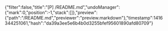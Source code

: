 {"filter":false,"title":"[P] /README.md","undoManager":{"mark":0,"position":-1,"stack":[]},"preview":{"path":"/README.md","previewer":"preview.markdown"},"timestamp":1416344251061,"hash":"da39a3ee5e6b4b0d3255bfef95601890afd80709"}